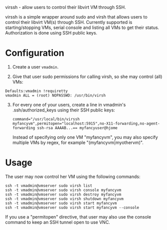 virssh - allow users to control their libvirt VM through SSH.

virssh is a simple wrapper around sudo and virsh that allows users to control
their libvirt VM(s) through SSH. Currently supported is starting/stopping VMs,
serial console and listing all VMs to get their status. Authorization is done
using SSH public keys.

Configuration
=============

1. Create a user <code>vmadmin</code>.

2. Give that user sudo permissions for calling virsh, so she may control (all)
   VMs:

<pre><code>Defaults:vmadmin !requiretty
vmadmin ALL = (root) NOPASSWD: /usr/bin/virsh</code></pre>

3. For every one of your users, create a line in vmadmin's .ssh/authorized_keys
   using their SSH public keys:

       command="/usr/local/bin/virssh myfancyvm",permitopen="localhost:5915",no-X11-forwarding,no-agent-forwarding ssh-rsa AAAAB...== myfancyuser@hjome

   Instead of specifying only one VM "myfancyvm", you may also specify multiple
   VMs by regex, for example "(myfancyvm|myothervm)".

Usage
=====

The user may now control her VM using the following commands:

    ssh -t vmadmin@vmserver sudo virsh list
    ssh -t vmadmin@vmserver sudo virsh console myfancyvm
    ssh -t vmadmin@vmserver sudo virsh destroy myfancyvm
    ssh -t vmadmin@vmserver sudo virsh shutdown myfancyvm
    ssh -t vmadmin@vmserver sudo virsh start myfancyvm
    ssh -t vmadmin@vmserver sudo virsh start myfancyvm --console

If you use a "permitopen" directive, that user may also use the console 
command to keep an SSH tunnel open to use VNC.

